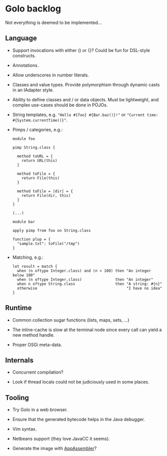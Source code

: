 # Golo backlog

Not everything is deemed to be implemented...

## Language

* Support invocations with either () or {}? Could be fun for DSL-style constructs.

* Annotations.

* Allow underscores in number literals.

* Classes and value types. Provide polymorphism through dynamic casts in an IAdapter style.

* Ability to define classes and / or data objects.
  Must be lightweight, and complex use-cases should be done in POJOs.

* String templates, e.g. `"Hello #{foo} #{Bar.baz()}!"` or `"Current time: #{System.currentTime()}"`.

* Pimps / categories, e.g.:

    ```
    module foo

    pimp String.class {
      
      method toURL = {
        return URL(this)
      }

      method toFile = {
        return File(this)
      }

      method toFile = |dir| = {
        return File(dir, this)
      }
    }

    (...)

    module bar

    apply pimp from foo on String.class

    function plop = {
      "sample.txt": toFile("/tmp")
    }

    ```

* Matching, e.g.:
  
    ```
    let result = match {
      when (n oftype Integer.class) and (n < 100) then "An integer below 100"
      when (n oftype Integer.class)               then "An integer"
      when n oftype String.class                  then "A string: #{n}"
      otherwise                                        "I have no idea"
    }
    ```

## Runtime

* Common collection sugar functions (lists, maps, sets, ...)

* The inline-cache is slow at the terminal node since every call can yield a new method handle.

* Proper OSGi meta-data.

## Internals

* Concurrent compilation?

* Look if thread locals could not be judiciously used in some places.

## Tooling

* Try Golo in a web browser.

* Ensure that the generated bytecode helps in the Java debugger.

* Vim syntax.

* Netbeans support (they love JavaCC it seems).

* Generate the image with [AppAssembler](http://mojo.codehaus.org/appassembler/appassembler-maven-plugin/usage-program.html)?

